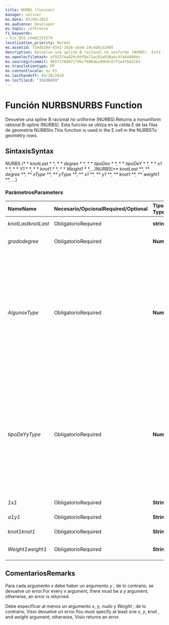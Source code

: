 ```yaml
---
title: NURBS (función)
manager: soliver
ms.date: 03/09/2015
ms.audience: Developer
ms.topic: reference
f1_keywords:
- Vis_DSS.chm82251579
localization_priority: Normal
ms.assetid: f34db20d-6501-2026-a5e8-29c4d4cb2405
description: Devuelve una spline B racional no uniforme (NURBS). Esta función se utiliza en la celda E de las filas de geometría NURBSto.
ms.openlocfilehash: af92374a829c0df8e71ac81e630abc4fa64988dc
ms.sourcegitcommit: 8657170d071f9bcf680aba50b9c07f2a4fb82283
ms.translationtype: MT
ms.contentlocale: es-ES
ms.lasthandoff: 04/28/2019
ms.locfileid: "33438459"
---
```

# <a name="nurbs-function"></a><span data-ttu-id="d83df-104">Función NURBS</span><span class="sxs-lookup"><span data-stu-id="d83df-104">NURBS Function</span></span>

<span data-ttu-id="d83df-105">Devuelve una spline B racional no uniforme (NURBS).</span><span class="sxs-lookup"><span data-stu-id="d83df-105">Returns a nonuniform rational B-spline (NURBS).</span></span> <span data-ttu-id="d83df-106">Esta función se utiliza en la celda E de las filas de geometría NURBSto.</span><span class="sxs-lookup"><span data-stu-id="d83df-106">This function is used in the E cell in the NURBSTo geometry rows.</span></span>
  
## <a name="syntax"></a><span data-ttu-id="d83df-107">Sintaxis</span><span class="sxs-lookup"><span data-stu-id="d83df-107">Syntax</span></span>

<span data-ttu-id="d83df-108">NURBS (\* \* *knotLast* \* \*, \* \* *degree* \* \*, \* \* *tipoDex* \* \*, \* \* *tipoDeY* \* \*, \* \* *x1* \* \*, \* \* *Y1* \* \*, \* \* *knot1* \* \*, \* \* *Weight1* \* \*,...)</span><span class="sxs-lookup"><span data-stu-id="d83df-108">NURBS(\*\* *knotLast* \*\*, \*\* *degree* \*\*, \*\* *xType* \*\*, \*\* *yType* \*\*, \*\* *x1* \*\*, \*\* *y1* \*\*, \*\* *knot1* \*\*, \*\* *weight1* \*\*, ...)</span></span> 
  
### <a name="parameters"></a><span data-ttu-id="d83df-109">Parámetros</span><span class="sxs-lookup"><span data-stu-id="d83df-109">Parameters</span></span>

|<span data-ttu-id="d83df-110">**Name**</span><span class="sxs-lookup"><span data-stu-id="d83df-110">**Name**</span></span>|<span data-ttu-id="d83df-111">**Necesario/Opcional**</span><span class="sxs-lookup"><span data-stu-id="d83df-111">**Required/Optional**</span></span>|<span data-ttu-id="d83df-112">**Tipo de datos**</span><span class="sxs-lookup"><span data-stu-id="d83df-112">**Data Type**</span></span>|<span data-ttu-id="d83df-113">**Descripción**</span><span class="sxs-lookup"><span data-stu-id="d83df-113">**Description**</span></span>|
|:-----|:-----|:-----|:-----|
| <span data-ttu-id="d83df-114">_knotLast_</span><span class="sxs-lookup"><span data-stu-id="d83df-114">_knotLast_</span></span> <br/> |<span data-ttu-id="d83df-115">Obligatorio</span><span class="sxs-lookup"><span data-stu-id="d83df-115">Required</span></span>  <br/> |<span data-ttu-id="d83df-116">**string**</span><span class="sxs-lookup"><span data-stu-id="d83df-116">**string**</span></span> <br/> | <span data-ttu-id="d83df-117">El último nodo.</span><span class="sxs-lookup"><span data-stu-id="d83df-117">The last knot.</span></span>  <br/> |
| <span data-ttu-id="d83df-118">_grado_</span><span class="sxs-lookup"><span data-stu-id="d83df-118">_degree_</span></span> <br/> |<span data-ttu-id="d83df-119">Obligatorio</span><span class="sxs-lookup"><span data-stu-id="d83df-119">Required</span></span>  <br/> |<span data-ttu-id="d83df-120">**Numérico**</span><span class="sxs-lookup"><span data-stu-id="d83df-120">**Numeric**</span></span> <br/> |<span data-ttu-id="d83df-121">El grado de la spline.</span><span class="sxs-lookup"><span data-stu-id="d83df-121">The spline's degree.</span></span>  <br/> |
| <span data-ttu-id="d83df-122">_Alguno_</span><span class="sxs-lookup"><span data-stu-id="d83df-122">_xType_</span></span> <br/> |<span data-ttu-id="d83df-123">Obligatorio</span><span class="sxs-lookup"><span data-stu-id="d83df-123">Required</span></span>  <br/> |<span data-ttu-id="d83df-124">**Numérico**</span><span class="sxs-lookup"><span data-stu-id="d83df-124">**Numeric**</span></span> <br/> |<span data-ttu-id="d83df-125">Especifica cómo interpretar los datos de entrada _x_ .</span><span class="sxs-lookup"><span data-stu-id="d83df-125">Specifies how to interpret the  _x_ input data.</span></span> <span data-ttu-id="d83df-126">Si _tipoDex_ es 0, todos los datos de entrada _x_ se interpretan como un porcentaje del ancho.</span><span class="sxs-lookup"><span data-stu-id="d83df-126">If  _xType_ is 0, all  _x_ input data is interpreted as a percentage of Width.</span></span> <span data-ttu-id="d83df-127">Si _tipoDex_ es 1, todos los datos de entrada _x_ se interpretan como coordenadas locales.</span><span class="sxs-lookup"><span data-stu-id="d83df-127">If  _xType_ is 1, all  _x_ input data is interpreted as local coordinates.</span></span>  <br/> |
| <span data-ttu-id="d83df-128">_tipoDeY_</span><span class="sxs-lookup"><span data-stu-id="d83df-128">_yType_</span></span> <br/> |<span data-ttu-id="d83df-129">Obligatorio</span><span class="sxs-lookup"><span data-stu-id="d83df-129">Required</span></span>  <br/> |<span data-ttu-id="d83df-130">**Numérico**</span><span class="sxs-lookup"><span data-stu-id="d83df-130">**Numeric**</span></span> <br/> |<span data-ttu-id="d83df-131">Especifica cómo interpretar los datos de entrada de _y_ .</span><span class="sxs-lookup"><span data-stu-id="d83df-131">Specifies how to interpret the  _y_ input data.</span></span> <span data-ttu-id="d83df-132">Si el valor de _tipoDeY_ es 0, todos los datos de entrada de _y_ se interpretan como un porcentaje del alto.</span><span class="sxs-lookup"><span data-stu-id="d83df-132">If  _yType_ is 0, all  _y_ input data is interpreted as a percentage of Height.</span></span> <span data-ttu-id="d83df-133">Si _tipoDeY_ es 1, todos los datos de entrada de _y_ se interpretan como coordenadas locales.</span><span class="sxs-lookup"><span data-stu-id="d83df-133">If  _yType_ is 1, all  _y_ input data is interpreted as local coordinates.</span></span>  <br/> |
| <span data-ttu-id="d83df-134">_1_</span><span class="sxs-lookup"><span data-stu-id="d83df-134">_x1_</span></span> <br/> |<span data-ttu-id="d83df-135">Obligatorio</span><span class="sxs-lookup"><span data-stu-id="d83df-135">Required</span></span>  <br/> |<span data-ttu-id="d83df-136">**String**</span><span class="sxs-lookup"><span data-stu-id="d83df-136">**String**</span></span> <br/> |<span data-ttu-id="d83df-137">Una coordenada x.</span><span class="sxs-lookup"><span data-stu-id="d83df-137">An x-coordinate.</span></span>  <br/> |
| <span data-ttu-id="d83df-138">_a1_</span><span class="sxs-lookup"><span data-stu-id="d83df-138">_y1_</span></span> <br/> |<span data-ttu-id="d83df-139">Obligatorio</span><span class="sxs-lookup"><span data-stu-id="d83df-139">Required</span></span>  <br/> |<span data-ttu-id="d83df-140">**String**</span><span class="sxs-lookup"><span data-stu-id="d83df-140">**String**</span></span> <br/> |<span data-ttu-id="d83df-141">Una coordenada y.</span><span class="sxs-lookup"><span data-stu-id="d83df-141">A y-coordinate.</span></span>  <br/> |
| <span data-ttu-id="d83df-142">_knot1_</span><span class="sxs-lookup"><span data-stu-id="d83df-142">_knot1_</span></span> <br/> |<span data-ttu-id="d83df-143">Obligatorio</span><span class="sxs-lookup"><span data-stu-id="d83df-143">Required</span></span>  <br/> |<span data-ttu-id="d83df-144">**String**</span><span class="sxs-lookup"><span data-stu-id="d83df-144">**String**</span></span> <br/> |<span data-ttu-id="d83df-145">Un nodo de la spline B.</span><span class="sxs-lookup"><span data-stu-id="d83df-145">A knot on the B-spline.</span></span>  <br/> |
| <span data-ttu-id="d83df-146">_Weight1_</span><span class="sxs-lookup"><span data-stu-id="d83df-146">_weight1_</span></span> <br/> |<span data-ttu-id="d83df-147">Obligatorio</span><span class="sxs-lookup"><span data-stu-id="d83df-147">Required</span></span>  <br/> |<span data-ttu-id="d83df-148">**String**</span><span class="sxs-lookup"><span data-stu-id="d83df-148">**String**</span></span> <br/> |<span data-ttu-id="d83df-149">Un grosor de la spline B.</span><span class="sxs-lookup"><span data-stu-id="d83df-149">A weight on the B-spline.</span></span>  <br/> |
   
## <a name="remarks"></a><span data-ttu-id="d83df-150">Comentarios</span><span class="sxs-lookup"><span data-stu-id="d83df-150">Remarks</span></span>

<span data-ttu-id="d83df-151">Para cada argumento *x* debe haber un argumento *y* ; de lo contrario, se devuelve un error.</span><span class="sxs-lookup"><span data-stu-id="d83df-151">For every  *x*  argument, there must be a  *y*  argument; otherwise, an error is returned.</span></span> 
  
<span data-ttu-id="d83df-152">Debe especificar al menos un argumento *x*, *y*, *nudo* y *Weight* ; de lo contrario, Visio devuelve un error.</span><span class="sxs-lookup"><span data-stu-id="d83df-152">You must specify at least one  *x*, *y*, *knot*  , and  *weight*  argument; otherwise, Visio returns an error.</span></span> 
  

